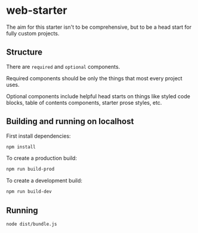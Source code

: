 # web-starter

The aim for this starter isn't to be comprehensive, but to be a head start for fully custom projects.

## Structure

There are `required` and `optional` components. 

Required components should be only the things that most every project uses.

Optional components include helpful head starts on things like styled code blocks, table of contents components, starter prose styles, etc.

## Building and running on localhost

First install dependencies:

```sh
npm install
```

To create a production build:

```sh
npm run build-prod
```

To create a development build:

```sh
npm run build-dev
```

## Running

```sh
node dist/bundle.js
```